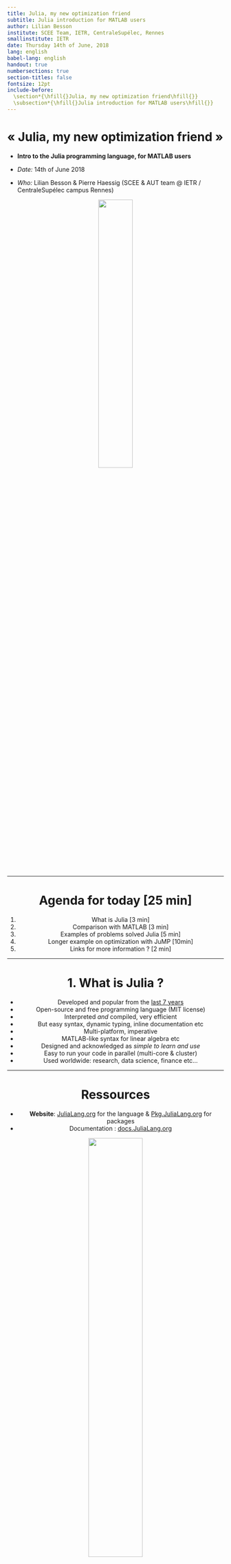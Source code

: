 ```yaml
---
title: Julia, my new optimization friend
subtitle: Julia introduction for MATLAB users
author: Lilian Besson
institute: SCEE Team, IETR, CentraleSupélec, Rennes
smallinstitute: IETR
date: Thursday 14th of June, 2018
lang: english
babel-lang: english
handout: true
numbersections: true
section-titles: false
fontsize: 12pt
include-before:
  \section*{\hfill{}Julia, my new optimization friend\hfill{}}
  \subsection*{\hfill{}Julia introduction for MATLAB users\hfill{}}
---
```


# « Julia, my new optimization friend »

- **Intro to the Julia programming language, for MATLAB users**

- *Date:* 14th of June 2018

- *Who:* Lilian Besson & Pierre Haessig
   (SCEE & AUT team @ IETR / CentraleSupélec campus Rennes)

<center><img src="figures/julia_logo.png" width="40%"</center>

---

# Agenda for today [25 min]

1. What is Julia [3 min]
2. Comparison with MATLAB [3 min]
3. Examples of problems solved Julia [5 min]
4. Longer example on optimization with JuMP [10min]
5. Links for more information ?  [2 min]

---

# 1. What is Julia ?

- Developed and popular from the [last 7 years](https://julialang.org/blog/2012/02/why-we-created-julia)
- Open-source and free programming language (MIT license)
- Interpreted *and* compiled, very efficient
- But easy syntax, dynamic typing, inline documentation etc
- Multi-platform, imperative
- MATLAB-like syntax for linear algebra etc
- Designed and acknowledged as *simple to learn and use*
- Easy to run your code in parallel (multi-core & cluster)
- Used worldwide: research, data science, finance etc…

---

# Ressources
- **Website**: [JuliaLang.org](https://julialang.org/) for the language & [Pkg.JuliaLang.org](https://pkg.julialang.org/) for packages
- Documentation : [docs.JuliaLang.org](https://docs.julialang.org/en/latest/)

<center><img src="figures/julia_logo.png" width="50%"</center>

---

# Comparison with MATLAB

|  | Julia :smiley: | MATLAB :cry:
|:-|:-:|:-:|
| **Cost** | Free :v: | Hundreds of euros / year
| **License** | Open-source | 1 year user license (no longer after your PhD!)
| **Comes from** | A non-profit foundation, and the community | MathWorks company
| **Scope** | Mainly numeric | Numeric only
| **Performances** | Very good performance | Faster than Python, slower than Julia

---

# Comparison with MATLAB

|  | Julia | MATLAB
|:-|:-:|:-:|
| **Packaging** | `Pkg` manager included. Based on `git` + GitHub, very easy to use | Toolboxes already included but :moneybag: have to pay if you wat more!
| **Editor/IDE** | [*Jupyter*](https://jupyter.org/) is recommended ([*Juno*](http://junolab.org/) is also good) | Good IDE already included
| **Parallel computations** | Very easy, low overhead cost | Possible, high overhead

---

# Comparison with MATLAB

|  | Julia | MATLAB
|:-|:-:|:-:|
| **Usage** | Generic, worldwide :earth_americas: | Research in academia and industry
| **Fame** | Young but starts to be known | Old and known, in decline
| **Support?** | Community$^1$ (StackOverflow, mailing lists etc).  | By MathWorks
| **Documentation** | OK and growing, inline/online | OK, inline/online

> Note$^1$: **JuliaPro** offer paid licenses, if professional support is needed.

---

# How to install Julia :arrow_down: (1/2)
- You can try online *for free* on [JuliaBox.com](https://www.juliabox.com/)

- On Linux, Mac OS or Windows:
  + You can use the default installer :package:
    from the website [julialang.org/downloads](https://julialang.org/downloads/)
- Takes about 4 minutes... and it's free !

> You also need Python 3 to use Jupyter :sparkles:, I suggest to use
> [Anaconda.com/download](https://www.anaconda.com/download/) if you don't have Python yet.

---

# How to install Julia :arrow_down: (2/2)

![download_julia.png 40%](figures/download_julia.png)

1. Select the binary of your platform :package:
2. Run the binary :running: !
3. Wait :clock130:…
4. Done :ok_hand: ! Test with `julia` in a terminal

---

# Different tools to use Julia
- Use `julia` for the command line for short experiments
  ![50%](figures/screenshot_julia_repl.png)
- Use the *Juno* IDE to edit large projects

> Demo time :watch: !

---

# Different tools to use Julia
- Use **Ju***pyter* notebooks to write or share your experiments
  (examples: [`github.com/Naereen/notebooks`](https://github.com/Naereen/notebooks/))
  ![40%](figures/screenshot_julia_jupyter.png)

> Demo time :watch: !

---

## :package: How to install modules in Julia ?
- Installing is **easy** !
```julia
julia> Pkd.add("IJulia")  # installs IJulia
```

- Updating also!
```julia
julia> Pkg.update()
```

## :mag: How to find the module you need ?
- First… ask your colleagues :smile: !
- Complete list on [pkg.JuliaLang.org](https://pkg.julialang.org)

---

# :package: Overview of famous Julia modules

- [`Winston.jl`](https://github.com/JuliaGraphics/Winston.jl) for easy plotting like MATLAB
- The [JuliaDiffEq](http://juliadiffeq.org) collection for **differential equations**
- The [JuliaOpt](https://www.juliaopt.org/) collection for **optimization**
- The [JuliaStats](http://juliastats.github.io) collection for **statistics**
- And many more!

> Find more specific packages on [GitHub.com/svaksha/Julia.jl/](https://github.com/svaksha/Julia.jl/)

---

# Many packages, and a quickly growing community

[![bg original 50%](figures/pulse_julia_allver.png)](https://pkg.julialang.org/pulse.html)

> Julia is still in development, in version v0.6 but version 1.0 is planned soon!

---

# 2. Main differences in syntax between Julia and MATLAB
> Ref: [cheatsheets.quantecon.org](https://cheatsheets.quantecon.org/)

|  | Julia | MATLAB
|:-|:-:|:-:|
| **File ext.** | `.jl` | `.m`
| **Comment** | `# blabla...` | `% blabla...`
| **Indexing** | `a[1]` to `a[end]` | `a(1)` to `a(end)`
| **Slicing** | `a[1:100]` (view) | `a(1:100)` (:warning: copy)
| **Operations** | Linear algebra by default | Linear algebra by default
| **Block** | Use `end` to close all blocks | Use `endif` `endfor` etc

---

|  | Julia | MATLAB
|:-|:-:|:-:|
| **Help** | `?func` | `help func`
| **And** | `a & b` | `a && b`
| **Or** | `a | b` | `a || b`
| **Datatype** | `Array` of *any* type | multi-dim doubles array
| **Array** | `[1 2; 3 4]` | `[1 2; 3 4]`
| **Size** | `size(a)` | `size(a)`
| **Nb Dim** | `ndims(a)` | `ndims(a)`
| **Last** | `a[end]` | `a(end)`

---

|  | Julia | MATLAB
|:-|:-:|:-:|
| **Tranpose** | `a.'` | `a.'`
| **Conj. transpose** | `a'` | `a'`
| **Matrix** x | `a * b` | `a * b`
| **Element-wise** x | `a .* b` | `a .* b`
| **Element-wise** / | `a ./ b` | `a ./ b`
| **Element-wise** ^ | `a ^ 3` | `a .^ 3`
| **Zeros** | `zeros(2, 3, 5)` | `zeros(2, 3, 5)`
| **Ones** | `ones(2, 3, 5)` | `ones(2, 3, 5)`
| **Identity** | `eye(10)` | `eye(10)`
| **Range** | `range(0, 100, 2)` or `1:2:100` | `1:2:100`

---

|  | Julia | MATLAB
|:-|:-:|:-:|
| **Maximum** | `max(a)` | `max(max(a))` ?
| **Random matrix** | `rand(3, 4)` | `rand(3, 4)`
| L2 **Norm** | `norm(v)` | `norm(v)`
| **Inverse** | `inv(a)` | `inv(a)`
| **Solve syst.** | `a \ b` | `a \ b`
| **Eigen vals** | `V, D = eig(a)` | `[V,D]=eig(a)`
| **FFT/IFFT** | `fft(a)`, `ifft(a)` | `fft(a)`,`ifft(a)`

> Very close to MATLAB for linear algebra!

---

# 3. Scientific problems solved with Julia
> Just to give examples of syntax and modules

1. 1D numerical integration and plot
2. Solving a $2^{\text{nd}}$ order Ordinary Differential Equation

---

# 3.1. 1D numerical integration and plot

> Exercise : evaluate and plot this function on [-1, 1] :
> $$\mathrm{Ei}(x) := \int_{-x}^{\infty} \frac{\mathrm{e}^u}{u} \;\mathrm{d}u$$

## How to?
Use packages and everything is easy!

- [`QuadGK.jl`](https://github.com/JuliaMath/QuadGK.jl) for integration
- [`Winston.jl`](https://github.com/JuliaGraphics/Winston.jl) for 2D plotting

---

```julia
using QuadGK

function Ei(x, minfloat=1e-3, maxfloat=100)
    f = t -> exp(-t) / t  # inline function, with '- >'
    if x > 0
        return quadgk(f, -x, -minfloat)[1]
             + quadgk(f, minfloat, maxfloat)[1]
    else
        return quadgk(f, -x, maxfloat)[1]
    end
end

X = linspace(-1, 1, 1000)   # 1000 points
Y = [ Ei(x) for x in X ]

using Winston
plot(X, Y)
title("The function Ei(x)")
xlabel("x"); ylabel("y")
savefig("figures/Ei_integral.png")
```

---

![bg original 65%](figures/Ei_integral.png)

---

# 3.2. Solving a $2^{\text{nd}}$ order ODE

> Goal : solve and plot the differential equation of a pendulum:
> $$\theta''(t) + b \,\theta'(t) + c \,\sin(\theta(t)) = 0$$
> For $b = 1/4$, $c = 5$, $\theta(0) = \pi - 0.1$, $\theta'(0)=0$, $t\in[0,10]$

## How to?
Use packages!

- [`DifferentialEquations.jl`](https://github.com/JuliaDiffEq/DifferentialEquations.jl) function for ODE integration
- [`Winston.jl`](https://github.com/JuliaGraphics/Winston.jl) for 2D plotting

---

```julia
using DifferentialEquations

b, c = 0.25, 5.0

# macro magic!
pend2 = @ode_def Pendulum begin
  dθ = ω  # <-- yes, this is UTF8
  dω = (-b * ω) - (c * sin(θ))
end

prob = ODEProblem(pend, y0, (0.0, 10.0))
sol = solve(prob)         # ↑ solve on interval [0,10]
t, y = sol.t, hcat(sol.u...)'

using Winston
plot(t, y[:, 1], t, y[:, 2])
title("2D Differential Equation")
savefig("figures/Pendulum_solution.png")
```

---

![bg original 70%](figures/Pendulum_solution.png)

---

# Conclusion (1/2)

## Sum-up
- I hope you got a good introduction to Julia
- It's not hard to migrate from MATLAB to Julia
- Good start:
  [`docs.JuliaLang.org/en/stable/manual/getting-started`](https://docs.julialang.org/en/stable/manual/getting-started/)


---

# Conclusion (2/2)

> *Thanks for joining :clap: !*

## Your mission, if you accept it... :boom:
1. :baby: *Padawan level:* Train yourself a little bit on Julia
   $\hookrightarrow$ [JuliaBox.com](https://www.juliabox.com/) ? Or install it on your laptop!
   And ead [introduction in the Julia manual](https://docs.julialang.org/en/stable/manual/introduction/)!
2. :woman_student: *Jedi level:* Try to solve a numerical system, from your research or teaching, **in Julia instead of MATLAB**
3. :crossed_swords: *Master level:* From now on, try to use open-source & free tools for your research (Julia, Python and others)… :money_mouth_face:
